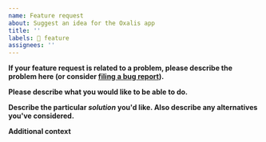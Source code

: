 ```yaml
---
name: Feature request
about: Suggest an idea for the Oxalis app
title: ''
labels: 🎁 feature
assignees: ''
---
```

<!-- NOTE: The Oxalis app only includes features that are likely to be useful for a broad range of linguists. Feature requests that are project-specific or language-specific will be closed. However, you can often reframe your feature request so that it solves a problem in a more general way. -->

**If your feature request is related to a problem, please describe the problem here (or consider [filing a bug report](https://github.com/digitallinguistics/data-explorer/issues/new?template=bug_report.md)).**
<!-- A clear and concise description of what the problem is. Ex. I'm always frustrated when [...] -->

**Please describe what you would like to be able to do.**
<!-- Consider starting this section with, `The user should be able to [...]`. Also describe any alternatives you've considered. -->

**Describe the particular _solution_ you'd like. Also describe any alternatives you've considered.**
<!-- A clear and concise description of what you want to change. -->

**Additional context**
<!-- Add any other context or screenshots about the feature request here. -->